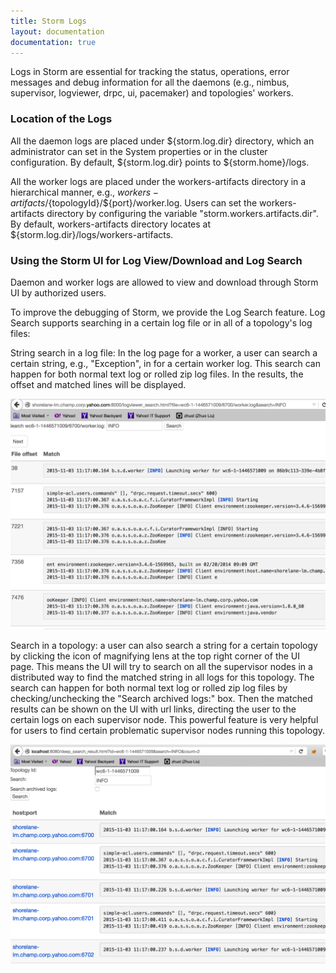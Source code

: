 ```yaml
---
title: Storm Logs
layout: documentation
documentation: true
---
```

Logs in Storm are essential for tracking the status, operations, error messages and debug information for all the 
daemons (e.g., nimbus, supervisor, logviewer, drpc, ui, pacemaker) and topologies' workers.

### Location of the Logs
All the daemon logs are placed under ${storm.log.dir} directory, which an administrator can set in the System properties or
in the cluster configuration. By default, ${storm.log.dir} points to ${storm.home}/logs.

All the worker logs are placed under the workers-artifacts directory in a hierarchical manner, e.g.,
${workers-artifacts}/${topologyId}/${port}/worker.log. Users can set the workers-artifacts directory
by configuring the variable "storm.workers.artifacts.dir". By default, workers-artifacts directory
locates at ${storm.log.dir}/logs/workers-artifacts.

### Using the Storm UI for Log View/Download and Log Search
Daemon and worker logs are allowed to view and download through Storm UI by authorized users.

To improve the debugging of Storm, we provide the Log Search feature.
Log Search supports searching in a certain log file or in all of a topology's log files:

String search in a log file: In the log page for a worker, a user can search a certain string, e.g., "Exception", in for a certain worker log. This search can happen for both normal text log or rolled zip log files. In the results, the offset and matched lines will be displayed.

![Search in a log](images/search-for-a-single-worker-log.png "Search in a log")

Search in a topology: a user can also search a string for a certain topology by clicking the icon of magnifying lens at the top right corner of the UI page. This means the UI will try to search on all the supervisor nodes in a distributed way to find the matched string in all logs for this topology. The search can happen for both normal text log or rolled zip log files by checking/unchecking the "Search archived logs:" box. Then the matched results can be shown on the UI with url links, directing the user to the certain logs on each supervisor node. This powerful feature is very helpful for users to find certain problematic supervisor nodes running this topology.

![Search in a topology](images/search-a-topology.png "Search in a topology")
